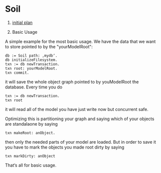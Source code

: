 # Soil 

1. [initial plan](initial-plan.md)

2. Basic Usage

A simple example for the most basic usage. We have the data that we want to store pointed to by the "yourModelRoot":

```
db := Soil path: ‚mydb‘.
db initializeFilesystem.
txn := db newTransaction.
txn root: yourModelRoot.
txn commit.
```

it will save the whole object graph pointed to by youModelRoot the database. Every time you do 

```
txn := db newTransaction.
txn root
```

it will read all of the model you have just write now but concurrent safe.

Optimizing this is partitioning your graph and saying which of your objects are standalaone by saying

```
txn makeRoot: anObject.
```

then only the needed parts of your model are loaded. But in order to save it you have to mark the objects you made root dirty by saying

```
txn markDirty: anObject
```
That‘s all for basic usage. 
